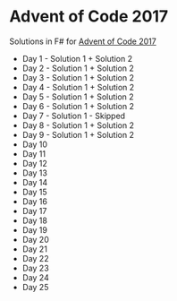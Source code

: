 # Advent of Code 2017

Solutions in F# for [Advent of Code 2017](http://adventofcode.com/2017)

* Day 1 - Solution 1 + Solution 2
* Day 2 - Solution 1 + Solution 2
* Day 3 - Solution 1 + Solution 2
* Day 4 - Solution 1 + Solution 2
* Day 5 - Solution 1 + Solution 2
* Day 6 - Solution 1 + Solution 2
* Day 7 - Solution 1 - Skipped
* Day 8 - Solution 1 + Solution 2
* Day 9 - Solution 1 + Solution 2
* Day 10
* Day 11
* Day 12
* Day 13
* Day 14
* Day 15
* Day 16
* Day 17
* Day 18
* Day 19
* Day 20
* Day 21
* Day 22
* Day 23
* Day 24
* Day 25